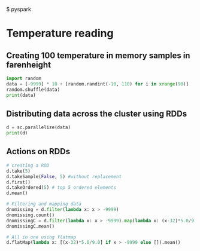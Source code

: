 $ pyspark

# Temperature reading

## Creating 100 temperature in memory samples in farenheight

```python
import random
data = [-9999] * 10 + [random.randint(-10, 110) for i in xrange(90)]
random.shuffle(data)
print(data)
```

## Distributing data across the cluster using RDDs

```python
d = sc.parallelize(data)
print(d)
```

## Actions on RDDs

```python
# creating a RDD
d.take(5)
d.takeSample(False, 5) #without replacement
d.first()
d.takeOrdered(5) # top 5 ordered elements
d.mean()

# Filtering and mapping data
dnomissing = d.filter(lambda x: x > -9999)
dnomissing.count()
dnomissingC = d.filter(lambda x: x > -9999).map(lambda x: (x-32)*5.0/9.0)
dnomissingC.mean()

# All in one using flatmap
d.flatMap(lambda x: [(x-32)*5.0/9.0] if x > -9999 else []).mean()
```
